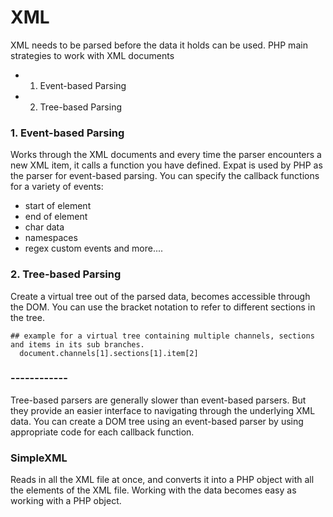 # XML
XML needs to be parsed before the data it holds can be used.
PHP main strategies to work with XML documents
  + 1. Event-based Parsing
  + 2. Tree-based Parsing


###  1. Event-based Parsing
Works through the XML documents and every time the parser encounters a new XML item, it calls a function you have defined.
Expat is used by PHP as the parser for event-based parsing.
 You can specify the callback functions for a variety of events:
  + start of element
  + end of element
  + char data
  + namespaces
  + regex custom events and more....

### 2. Tree-based Parsing
Create a virtual tree out of the parsed data, becomes accessible through the DOM.
You can use the bracket notation to refer to different sections in the tree.
```
## example for a virtual tree containing multiple channels, sections and items in its sub branches.
  document.channels[1].sections[1].item[2]
```

### ------------
Tree-based parsers are generally slower than event-based parsers. But they provide an easier interface to
navigating through the underlying XML data.
You can create a DOM tree using an event-based parser by using appropriate code for each callback function.



### SimpleXML
Reads in all the XML file at once, and converts it into a PHP object with
all the elements of the XML file.
Working with the data becomes easy as working with a PHP object.
